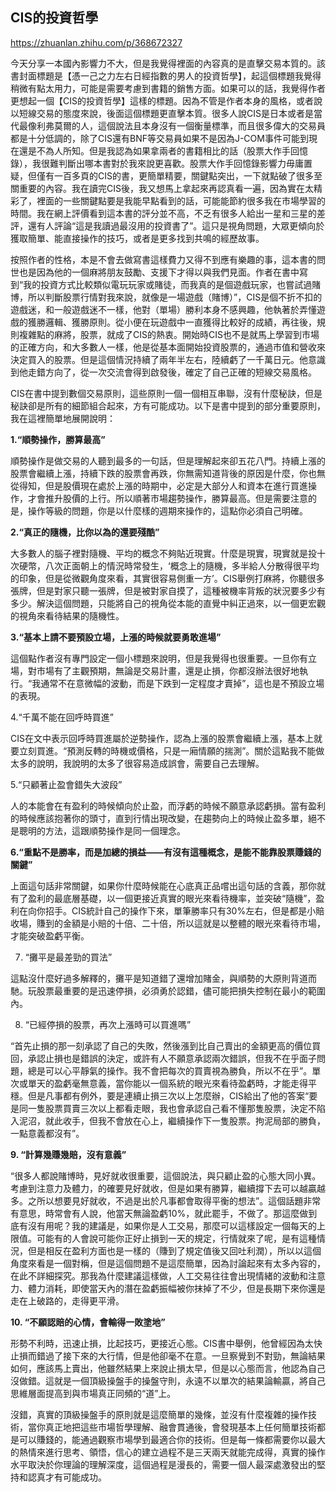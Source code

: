 ## CIS的投資哲學

https://zhuanlan.zhihu.com/p/368672327

今天分享一本國內影響力不大，但是我覺得裡面的內容真的是直擊交易本質的。該書封面標題是【憑一己之力左右日經指數的男人的投資哲學】，起這個標題我覺得稍微有點太用力，可能是需要考慮到書籍的銷售方面。如果可以的話，我覺得作者更想起一個【CIS的投資哲學】這樣的標題。因為不管是作者本身的風格，或者說以短線交易的態度來說，後面這個標題更直擊本質。很多人說CIS是日本或者是當代最像利弗莫爾的人，這個說法且本身沒有一個衡量標準，而且很多偉大的交易員都是十分低調的，除了CIS還有BNF等交易員如果不是因為J-COM事件可能到現在還是不為人所知。但是我認為如果拿兩者的書籍相比的話（股票大作手回憶錄），我很難判斷出哪本書對於我來說更喜歡。股票大作手回憶錄影響力毋庸置疑，但僅有一百多頁的CIS的書，更簡單精要，關鍵點突出，一下就點破了很多至關重要的內容。我在讀完CIS後，我又想馬上拿起來再認真看一遍，因為實在太精彩了，裡面的一些關鍵點要是我能早點看到的話，可能能節約很多我在市場學習的時間。我在網上評價看到這本書的評分並不高，不乏有很多人給出一星和三星的差評，還有人評論“這是我讀過最沒用的投資書了”。這只是視角問題，大眾更傾向於獲取簡單、能直接操作的技巧，或者是更多找到共鳴的經歷故事。

按照作者的性格，本是不會去做寫書這樣費力又得不到應有樂趣的事，這本書的問世也是因為他的一個麻將朋友鼓勵、支援下才得以與我們見面。作者在書中寫到“我的投資方式比較類似電玩玩家或賭徒，而我真的是個遊戲玩家，也嘗試過賭博，所以判斷股票行情對我來說，就像是一場遊戲（賭博）”，CIS是個不折不扣的遊戲迷，和一般遊戲迷不一樣，他對（單場）勝利本身不感興趣，他執著於弄懂遊戲的獲勝邏輯、獲勝原則。從小便在玩遊戲中一直獲得比較好的成績，再往後，規則複雜點的麻將，股票，就成了CIS的熱衷。開始時CIS也不是就馬上學習到市場的正確方向，和大多數人一樣，他是從基本面開始投資股票的，通過市值和營收來決定買入的股票。但是這個情況持續了兩年半左右，陸續虧了一千萬日元。他意識到他走錯方向了，從一次交流會得到啟發後，確定了自己正確的短線交易風格。

CIS在書中提到數個交易原則，這些原則一個一個相互串聯，沒有什麼秘訣，但是秘訣卻是所有的細節組合起來，方有可能成功。以下是書中提到的部分重要原則，我在這裡簡單地展開說明：

**1.“順勢操作，勝算最高”**

順勢操作是做交易的人聽到最多的一句話，但是理解起來卻五花八門。持續上漲的股票會繼續上漲，持續下跌的股票會再跌，你無需知道背後的原因是什麼，你也無從得知，但是股價現在處於上漲的時期中，必定是大部分人和資本在進行買進操作，才會推升股價的上行。所以順著市場趨勢操作，勝算最高。但是需要注意的是，操作等級的問題，你是以什麼樣的週期來操作的，這點你必須自己明確。

**2.“真正的隨機，比你以為的還要殘酷”**

大多數人的腦子裡對隨機、平均的概念不夠貼近現實。什麼是現實，現實就是投十次硬幣，八次正面朝上的情況時常發生，‘概念上的隨機，多半給人分散得很平均的印象，但是從微觀角度來看，其實很容易側重一方’。CIS舉例打麻將，你聽很多張牌，但是對家只聽一張牌，但是被對家自摸了，這種被機率背叛的狀況要多少有多少。解決這個問題，只能將自己的視角從本能的直覺中糾正過來，以一個更宏觀的視角來看待結果的隨機性。

**3.“基本上請不要預設立場，上漲的時候就要勇敢進場”**

這個點作者沒有專門設定一個小標題來說明，但是我覺得也很重要。一旦你有立場，對市場有了主觀預期，無論是交易計畫，還是止損，你都沒辦法很好地執行。“我通常不在意微幅的波動，而是下跌到一定程度才賣掉”，這也是不預設立場的表現。

4.“千萬不能在回呼時買進”

CIS在文中表示回呼時買進屬於逆勢操作，認為上漲的股票會繼續上漲，基本上就要立刻買進。“預測反轉的時機或價格，只是一廂情願的揣測”。關於這點我不能做太多的說明，我說明的太多了很容易造成誤會，需要自己去理解。

5.“只顧著止盈會錯失大波段”

人的本能會在有盈利的時候傾向於止盈，而浮虧的時候不願意承認虧損。當有盈利的時候應該抱著你的頭寸，直到行情出現改變，在趨勢向上的時候止盈多單，絕不是聰明的方法，這跟順勢操作是同一個理念。

**6.“重點不是勝率，而是加總的損益——有沒有這種概念，是能不能靠股票賺錢的關鍵”**

上面這句話非常關鍵，如果你什麼時候能在心底真正品嚐出這句話的含義，那你就有了盈利的最底層基礎，以一個更接近真實的眼光來看待機率，並突破“隨機”，盈利在向你招手。CIS統計自己的操作下來，單筆勝率只有30%左右，但是都是小賠收場，賺到的金額是小賠的十倍、二十倍，所以這就是以整體的眼光來看待市場，才能突破盈虧平衡。

7. “攤平是最差勁的買法”

這點沒什麼好過多解釋的，攤平是知道錯了還增加賭金，與順勢的大原則背道而馳。玩股票最重要的是迅速停損，必須勇於認錯，儘可能把損失控制在最小的範圍內。

8. “已經停損的股票，再次上漲時可以買進嗎”

“首先止損的那一刻承認了自己的失敗，然後漲到比自己賣出的金額更高的價位買回，承認止損也是錯誤的決定，或許有人不願意承認兩次錯誤，但我不在乎面子問題，總是可以心平靜氣的操作。我不會把每次的買賣視為勝負，所以不在乎”。單次或單天的盈虧毫無意義，當你能以一個系統的眼光來看待盈虧時，才能走得平穩。但是凡事都有例外，要是連續止損三次以上怎麼辦，CIS給出了他的答案“要是同一隻股票買賣三次以上都看走眼，我也會承認自己看不懂那隻股票，決定不陷入泥沼，就此收手，但我不會放在心上，繼續操作下一隻股票。拘泥局部的勝負，一點意義都沒有”。

**9. “計算幾賺幾賠，沒有意義”**

“很多人都說賭博時，見好就收很重要，這個說法，與只顧止盈的心態大同小異。考慮到注意力及體力，的確要見好就收，但是如果有勝算，繼續撐下去可以越贏越多。之所以想要見好就收，不過是出於凡事都會取得平衡的想法”。這個話題非常有意思，時常會有人說，他當天無論盈虧10%，就此罷手，不做了。那這麼做到底有沒有用呢？我的建議是，如果你是人工交易，那麼可以這樣設定一個每天的上限值。可能有的人會說可能你正好止損到一天的規定，行情就來了呢，是有這種情況，但是相反在盈利方面也是一樣的（賺到了規定值後又回吐利潤），所以以這個角度來看是一個對稱，但是這個問題不是這麼簡單，因為討論起來有太多內容的，在此不詳細探究。那我為什麼建議這樣做，人工交易往往會出現情緒的波動和注意力、體力消耗，即使當天內的潛在盈虧振幅被你抹掉了不少，但是長期下來你還是走在上破路的，走得更平滑。

**10. “不願認賠的心情，會輸得一敗塗地”**

形勢不利時，迅速止損，比起技巧，更接近心態。CIS書中舉例，他曾經因為太快止損而錯過了接下來的大行情，但是他卻毫不在意。一旦察覺到不對勁，無論結果如何，應該馬上賣出，他雖然結果上來說止損太早，但是以心態而言，他認為自己沒做錯。這就是一個頂級操盤手的操盤守則，永遠不以單次的結果論輸贏，將自己思維層面提高到與市場真正同頻的“道”上。

沒錯，真實的頂級操盤手的原則就是這麼簡單的幾條，並沒有什麼複雜的操作技術，當你真正地把這些市場哲學理解、融會貫通後，會發現基本上任何簡單技術都是可以賺錢的，能通過觀察市場學到最適合你的技術。但是每一條都需要你以最大的熱情來進行思考、領悟，信心的建立過程不是三天兩天就能完成得，真實的操作水平取決於你理論的理解深度，這個過程是漫長的，需要一個人最深處激發出的堅持和認真才有可能成功。